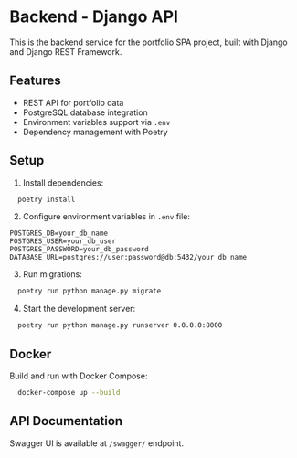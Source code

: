 # Backend - Django API

This is the backend service for the portfolio SPA project, built with Django and Django REST Framework.

## Features

- REST API for portfolio data
- PostgreSQL database integration
- Environment variables support via `.env`
- Dependency management with Poetry

## Setup

1. Install dependencies:

```bash
  poetry install
```

2. Configure environment variables in `.env` file:

```env
POSTGRES_DB=your_db_name
POSTGRES_USER=your_db_user
POSTGRES_PASSWORD=your_db_password
DATABASE_URL=postgres://user:password@db:5432/your_db_name
```

3. Run migrations:

```bash
  poetry run python manage.py migrate
```

4. Start the development server:

```bash
  poetry run python manage.py runserver 0.0.0.0:8000
```

## Docker

Build and run with Docker Compose:

```bash
  docker-compose up --build
```

## API Documentation

Swagger UI is available at `/swagger/` endpoint.